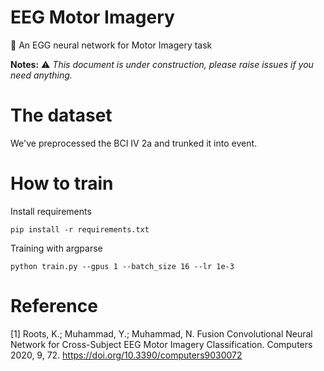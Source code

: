 # EEG Motor Imagery
🍳 An EGG neural network for Motor Imagery task

**Notes:** ⚠️ *This document is under construction, please raise issues if you need anything.*

# The dataset
We've preprocessed the BCI IV 2a and trunked it into event.

# How to train
Install requirements
```shell
pip install -r requirements.txt
```

Training with argparse
```shell
python train.py --gpus 1 --batch_size 16 --lr 1e-3
```

# Reference
[1] Roots, K.; Muhammad, Y.; Muhammad, N. Fusion Convolutional Neural Network for Cross-Subject 
EEG Motor Imagery Classification. Computers 2020, 9, 72. https://doi.org/10.3390/computers9030072
